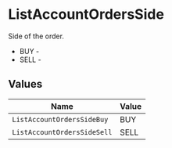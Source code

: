 # ListAccountOrdersSide

Side of the order.
* BUY - 
* SELL - 


## Values

| Name                        | Value                       |
| --------------------------- | --------------------------- |
| `ListAccountOrdersSideBuy`  | BUY                         |
| `ListAccountOrdersSideSell` | SELL                        |